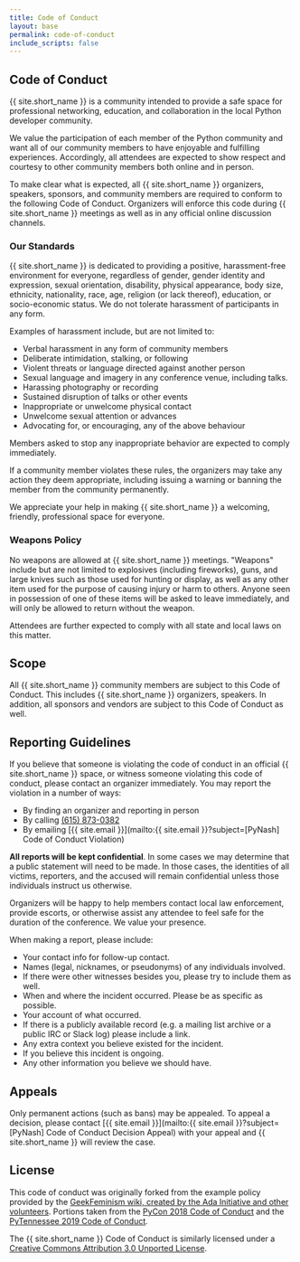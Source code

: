 ```yaml
---
title: Code of Conduct
layout: base
permalink: code-of-conduct
include_scripts: false
---
```


## <span>Code of Conduct</span>

{{ site.short_name }} is a community intended to provide a safe space for professional networking, education, and collaboration in the local Python developer community.

We value the participation of each member of the Python community and want all of our community members to have enjoyable and fulfilling experiences.
Accordingly, all attendees are expected to show respect and courtesy to other community members both online and in person.

To make clear what is expected, all {{ site.short_name }} organizers, speakers, sponsors, and community members are required to conform to the following Code of Conduct.
Organizers will enforce this code during {{ site.short_name }} meetings as well as in any official online discussion channels.


### <span>Our Standards</span>

{{ site.short_name }} is dedicated to providing a positive, harassment-free environment for everyone, regardless of gender, gender identity and expression, sexual orientation, disability, physical appearance, body size, ethnicity, nationality, race, age, religion (or lack thereof), education, or socio-economic status.
We do not tolerate harassment of participants in any form.

Examples of harassment include, but are not limited to:

* Verbal harassment in any form of community members 
* Deliberate intimidation, stalking, or following
* Violent threats or language directed against another person
* Sexual language and imagery in any conference venue, including talks.
* Harassing photography or recording
* Sustained disruption of talks or other events
* Inappropriate or unwelcome physical contact
* Unwelcome sexual attention or advances
* Advocating for, or encouraging, any of the above behaviour

Members asked to stop any inappropriate behavior are expected to comply immediately.

If a community member violates these rules, the organizers may take any action they deem appropriate, including issuing a warning or banning the member from the community permanently.

We appreciate your help in making {{ site.short_name }} a welcoming, friendly, professional space for everyone.


### <span>Weapons Policy</span>
    
No weapons are allowed at {{ site.short_name }} meetings.
"Weapons" include but are not limited to explosives (including fireworks), guns, and large knives such as those used for hunting or display, as well as any other item used for the purpose of causing injury or harm to others.
Anyone seen in possession of one of these items will be asked to leave immediately, and will only be allowed to return without the weapon.

Attendees are further expected to comply with all state and local laws on this matter.


## <span>Scope</span>

All {{ site.short_name }} community members are subject to this Code of Conduct. This includes {{ site.short_name }} organizers, speakers.
In addition, all sponsors and vendors are subject to this Code of Conduct as well.


## <span>Reporting Guidelines</span>

If you believe that someone is violating the code of conduct in an official {{ site.short_name }} space, or witness someone violating this code of conduct, please contact an organizer immediately.
You may report the violation in a number of ways:

* By finding an organizer and reporting in person
* By calling [(615) 873-0382](tel:615-873-0382)
* By emailing [{{ site.email }}](mailto:{{ site.email }}?subject=[PyNash] Code of Conduct Violation)

**All reports will be kept confidential**.
In some cases we may determine that a public statement will need to be made.
In those cases, the identities of all victims, reporters, and the accused will remain confidential unless those individuals instruct us otherwise.

Organizers will be happy to help members contact local law enforcement, provide escorts, or otherwise assist any attendee to feel safe for the duration of the conference. We value your presence.

When making a report, please include:

* Your contact info for follow-up contact.
* Names (legal, nicknames, or pseudonyms) of any individuals involved.
* If there were other witnesses besides you, please try to include them as well.
* When and where the incident occurred. Please be as specific as possible.
* Your account of what occurred.
* If there is a publicly available record (e.g. a mailing list archive or a public IRC or Slack log) please include a link.
* Any extra context you believe existed for the incident.
* If you believe this incident is ongoing.
* Any other information you believe we should have.


## <span>Appeals</span>

Only permanent actions (such as bans) may be appealed. 
To appeal a decision, please contact [{{ site.email }}](mailto:{{ site.email }}?subject=[PyNash] Code of Conduct Decision Appeal) with your appeal and {{ site.short_name }} will review the case.


## <span>License</span>

This code of conduct was originally forked from the example policy provided by the [GeekFeminism wiki, created by the Ada Initiative and other volunteers](http://geekfeminism.wikia.com/wiki/Conference_anti-harassment/Policy).
Portions taken from the [PyCon 2018 Code of Conduct](https://github.com/python/pycon-code-of-conduct/tree/2f4d980c8df6f1473d814c0af66f0243b842059f) and the [PyTennessee 2019 Code of Conduct](https://www.pytennessee.org/code-of-conduct).

The {{ site.short_name }} Code of Conduct is similarly licensed under a [Creative Commons Attribution 3.0 Unported License](https://creativecommons.org/licenses/by/3.0/).
